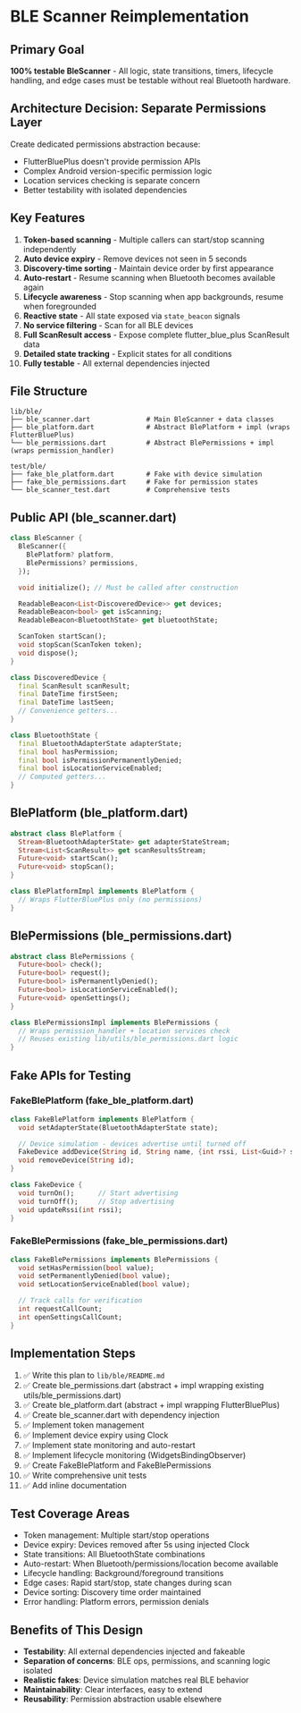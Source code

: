 # BLE Scanner Reimplementation

## Primary Goal
**100% testable BleScanner** - All logic, state transitions, timers, lifecycle handling, and edge cases must be testable without real Bluetooth hardware.

## Architecture Decision: Separate Permissions Layer
Create dedicated permissions abstraction because:
- FlutterBluePlus doesn't provide permission APIs
- Complex Android version-specific permission logic
- Location services checking is separate concern
- Better testability with isolated dependencies

## Key Features
1. **Token-based scanning** - Multiple callers can start/stop scanning independently
2. **Auto device expiry** - Remove devices not seen in 5 seconds
3. **Discovery-time sorting** - Maintain device order by first appearance
4. **Auto-restart** - Resume scanning when Bluetooth becomes available again
5. **Lifecycle awareness** - Stop scanning when app backgrounds, resume when foregrounded
6. **Reactive state** - All state exposed via `state_beacon` signals
7. **No service filtering** - Scan for all BLE devices
8. **Full ScanResult access** - Expose complete flutter_blue_plus ScanResult data
9. **Detailed state tracking** - Explicit states for all conditions
10. **Fully testable** - All external dependencies injected

## File Structure
```
lib/ble/
├── ble_scanner.dart              # Main BleScanner + data classes
├── ble_platform.dart             # Abstract BlePlatform + impl (wraps FlutterBluePlus)
└── ble_permissions.dart          # Abstract BlePermissions + impl (wraps permission_handler)

test/ble/
├── fake_ble_platform.dart        # Fake with device simulation
├── fake_ble_permissions.dart     # Fake for permission states
└── ble_scanner_test.dart         # Comprehensive tests
```

## Public API (ble_scanner.dart)

```dart
class BleScanner {
  BleScanner({
    BlePlatform? platform,
    BlePermissions? permissions,
  });

  void initialize(); // Must be called after construction

  ReadableBeacon<List<DiscoveredDevice>> get devices;
  ReadableBeacon<bool> get isScanning;
  ReadableBeacon<BluetoothState> get bluetoothState;

  ScanToken startScan();
  void stopScan(ScanToken token);
  void dispose();
}

class DiscoveredDevice {
  final ScanResult scanResult;
  final DateTime firstSeen;
  final DateTime lastSeen;
  // Convenience getters...
}

class BluetoothState {
  final BluetoothAdapterState adapterState;
  final bool hasPermission;
  final bool isPermissionPermanentlyDenied;
  final bool isLocationServiceEnabled;
  // Computed getters...
}
```

## BlePlatform (ble_platform.dart)

```dart
abstract class BlePlatform {
  Stream<BluetoothAdapterState> get adapterStateStream;
  Stream<List<ScanResult>> get scanResultsStream;
  Future<void> startScan();
  Future<void> stopScan();
}

class BlePlatformImpl implements BlePlatform {
  // Wraps FlutterBluePlus only (no permissions)
}
```

## BlePermissions (ble_permissions.dart)

```dart
abstract class BlePermissions {
  Future<bool> check();
  Future<bool> request();
  Future<bool> isPermanentlyDenied();
  Future<bool> isLocationServiceEnabled();
  Future<void> openSettings();
}

class BlePermissionsImpl implements BlePermissions {
  // Wraps permission_handler + location services check
  // Reuses existing lib/utils/ble_permissions.dart logic
}
```

## Fake APIs for Testing

### FakeBlePlatform (fake_ble_platform.dart)
```dart
class FakeBlePlatform implements BlePlatform {
  void setAdapterState(BluetoothAdapterState state);

  // Device simulation - devices advertise until turned off
  FakeDevice addDevice(String id, String name, {int rssi, List<Guid>? services});
  void removeDevice(String id);
}

class FakeDevice {
  void turnOn();      // Start advertising
  void turnOff();     // Stop advertising
  void updateRssi(int rssi);
}
```

### FakeBlePermissions (fake_ble_permissions.dart)
```dart
class FakeBlePermissions implements BlePermissions {
  void setHasPermission(bool value);
  void setPermanentlyDenied(bool value);
  void setLocationServiceEnabled(bool value);

  // Track calls for verification
  int requestCallCount;
  int openSettingsCallCount;
}
```

## Implementation Steps
1. ✅ Write this plan to `lib/ble/README.md`
2. ✅ Create ble_permissions.dart (abstract + impl wrapping existing utils/ble_permissions.dart)
3. ✅ Create ble_platform.dart (abstract + impl wrapping FlutterBluePlus)
4. ✅ Create ble_scanner.dart with dependency injection
5. ✅ Implement token management
6. ✅ Implement device expiry using Clock
7. ✅ Implement state monitoring and auto-restart
8. ✅ Implement lifecycle monitoring (WidgetsBindingObserver)
9. ✅ Create FakeBlePlatform and FakeBlePermissions
10. ✅ Write comprehensive unit tests
11. ✅ Add inline documentation

## Test Coverage Areas
- Token management: Multiple start/stop operations
- Device expiry: Devices removed after 5s using injected Clock
- State transitions: All BluetoothState combinations
- Auto-restart: When Bluetooth/permissions/location become available
- Lifecycle handling: Background/foreground transitions
- Edge cases: Rapid start/stop, state changes during scan
- Device sorting: Discovery time order maintained
- Error handling: Platform errors, permission denials

## Benefits of This Design
- **Testability**: All external dependencies injected and fakeable
- **Separation of concerns**: BLE ops, permissions, and scanning logic isolated
- **Realistic fakes**: Device simulation matches real BLE behavior
- **Maintainability**: Clear interfaces, easy to extend
- **Reusability**: Permission abstraction usable elsewhere
